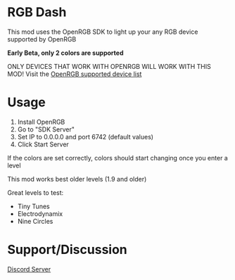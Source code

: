 # RGB Dash

This mod uses the OpenRGB SDK to light up your any RGB device supported by OpenRGB

**Early Beta, only 2 colors are supported**

<cr>ONLY DEVICES THAT WORK WITH OPENRGB WILL WORK WITH THIS MOD!</c>
Visit the [OpenRGB supported device list](https://openrgb.org/devices.html)


# Usage

1. Install OpenRGB
2. Go to "SDK Server"
3. Set IP to 0.0.0.0 and port 6742 (default values)
4. Click Start Server

If the colors are set correctly, colors should start changing once you enter a level 

This mod works best older levels (1.9 and older)

Great levels to test:

- Tiny Tunes
- Electrodynamix
- Nine Circles

# Support/Discussion

[Discord Server](https://discord.gg/VUVJS46CAz)